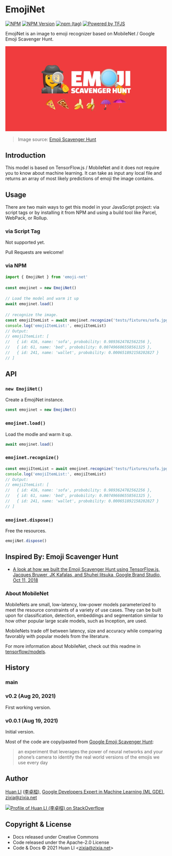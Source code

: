 # EmojiNet

[![NPM](https://github.com/huan/emoji-net/actions/workflows/npm.yml/badge.svg)](https://github.com/huan/emoji-net/actions/workflows/npm.yml)
[![NPM Version](https://img.shields.io/npm/v/emoji-net?color=brightgreen)](https://www.npmjs.com/package/emoji-net)
[![npm (tag)](https://img.shields.io/npm/v/emoji-net/next.svg)](https://www.npmjs.com/package/wechaty-puppet-whatsapp?activeTab=versions)
[![Powered by TFJS](https://img.shields.io/badge/Powered%20By-TensorFlow.js-yellow.svg)](https://www.tensorflow.org/js)

EmojiNet is an image to emoji recognizer based on MobileNet / Google Emoji Scavenger Hunt.

![EmojiNet](docs/images/emoji-net.webp)

> Image source: [Emoji Scavenger Hunt](https://emojiscavengerhunt.withgoogle.com)

## Introduction

This model is based on TensorFlow.js / MobileNet and it does not require you to know about machine learning.
It can take as input any local file and returns an array of most likely predictions of emoji the image contains.

## Usage

There are two main ways to get this model in your JavaScript project: via script tags or by installing it from NPM and using a build tool like Parcel, WebPack, or Rollup.

### via Script Tag

Not supported yet.

Pull Requests are welcome!

### via NPM

```js
import { EmojiNet } from 'emoji-net'

const emojinet = new EmojiNet()

// Load the model and warm it up
await emojinet.load()

// recognize the image.
const emojiItemList = await emojinet.recognize('tests/fixtures/sofa.jpg')
console.log('emojiItemList:', emojiItemList)
// Output:
// emojiItemList: [
//   { id: 416, name: 'sofa', probobility: 0.9893624782562256 },
//   { id: 61, name: 'bed', probobility: 0.007496606558561325 },
//   { id: 241, name: 'wallet', probobility: 0.000651892158202827 }
// ]
```

## API

### `new EmojiNet()`

Create a EmojiNet instance.

```ts
const emojinet = new EmojiNet()
```

### `emojinet.load()`

Load the modle and warm it up.

```ts
await emojinet.load()
```

### `emojinet.recognize()`

```ts
const emojiItemList = await emojinet.recognize('tests/fixtures/sofa.jpg')
console.log('emojiItemList:', emojiItemList)
// Output:
// emojiItemList: [
//   { id: 416, name: 'sofa', probobility: 0.9893624782562256 },
//   { id: 61, name: 'bed', probobility: 0.007496606558561325 },
//   { id: 241, name: 'wallet', probobility: 0.000651892158202827 }
// ]
```

### `emojinet.dispose()`

Free the resources.

```ts
emojiNet.dispose()
```

## Inspired By: Emoji Scavenger Hunt

- [A look at how we built the Emoji Scavenger Hunt using TensorFlow.js, Jacques Bruwer, JK Kafalas, and Shuhei Iitsuka, Google Brand Studio, Oct 11, 2018](https://medium.com/tensorflow/a-look-at-how-we-built-the-emoji-scavenger-hunt-using-tensorflow-js-3d760a7ebfe6)

### About MobileNet

MobileNets are small, low-latency, low-power models parameterized to meet the resource constraints of a variety of use cases. They can be built upon for classification, detection, embeddings and segmentation similar to how other popular large scale models, such as Inception, are used.

MobileNets trade off between latency, size and accuracy while comparing favorably with popular models from the literature.

For more information about MobileNet, check out this readme in
[tensorflow/models](https://github.com/tensorflow/models/blob/master/research/slim/nets/mobilenet_v1.md).

## History

### main

### v0.2 (Aug 20, 2021)

First working version.

### v0.0.1 (Aug 19, 2021)

Initial version.

Most of the code are copy/pasted from [Google Emoji Scavenger Hunt](https://github.com/google/emoji-scavenger-hunt):

> an experiment that leverages the power of neural networks and your phone’s camera to identify the real world versions of the emojis we use every day

## Author

[Huan LI](https://github.com/huan) ([李卓桓](http://linkedin.com/in/zixia)), [Google Developers Expert in Machine Learning (ML GDE)](https://developers.google.com/community/experts/directory/profile/profile-huan-li), zixia@zixia.net

[![Profile of Huan LI (李卓桓) on StackOverflow](https://stackexchange.com/users/flair/265499.png)](https://stackexchange.com/users/265499)

## Copyright & License

- Docs released under Creative Commons
- Code released under the Apache-2.0 License
- Code & Docs © 2021 Huan LI \<zixia@zixia.net\>
